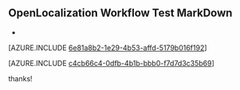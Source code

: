 ## OpenLocalization Workflow Test MarkDown
* 

[AZURE.INCLUDE [6e81a8b2-1e29-4b53-affd-5179b016f192](calleeMd1.md)]



[AZURE.INCLUDE [c4cb66c4-0dfb-4b1b-bbb0-f7d7d3c35b69](calleeMd2.md)]

 
thanks!